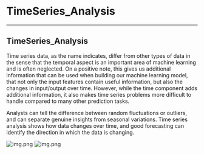 # TimeSeries_Analysis
---
## TimeSeries_Analysis

Time series data, as the name indicates, differ from other types of data in the sense that the temporal aspect is an important area of machine learning and is often neglected. On a positive note, this gives us additional information that can be used when building our machine learning model, that not only the input features contain useful information, but also the changes in input/output over time. However, while the time component adds additional information, it also makes time series problems more difficult to handle compared to many other prediction tasks.

Analysts can tell the difference between random fluctuations or outliers, and can separate genuine insights from seasonal variations. Time series analysis shows how data changes over time, and good forecasting can identify the direction in which the data is changing.

![img.png](Day_1/code.png) 
![img.png](Day_1/plot.png) 
